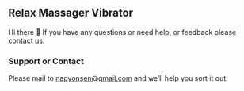 ## Relax Massager Vibrator

Hi there 👋 If you have any questions or need help, or feedback please contact us.



### Support or Contact
Please mail to napyonsen@gmail.com and we’ll help you sort it out.
